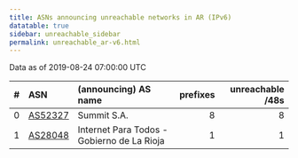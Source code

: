 ```yaml
---
title: ASNs announcing unreachable networks in AR (IPv6)
datatable: true
sidebar: unreachable_sidebar
permalink: unreachable_ar-v6.html
---
```


Data as of 2019-08-24 07:00:00 UTC


<div class="datatable-begin"></div>

|   # | ASN                                    | (announcing) AS name                       |   prefixes |   unreachable /48s |
|----:|:---------------------------------------|:-------------------------------------------|-----------:|-------------------:|
|   0 | [AS52327](unreachable_AS52327-v6.html) | Summit S.A.                                |          8 |                  8 |
|   1 | [AS28048](unreachable_AS28048-v6.html) | Internet Para Todos - Gobierno de La Rioja |          1 |                  1 |

<div class="datatable-end"></div>